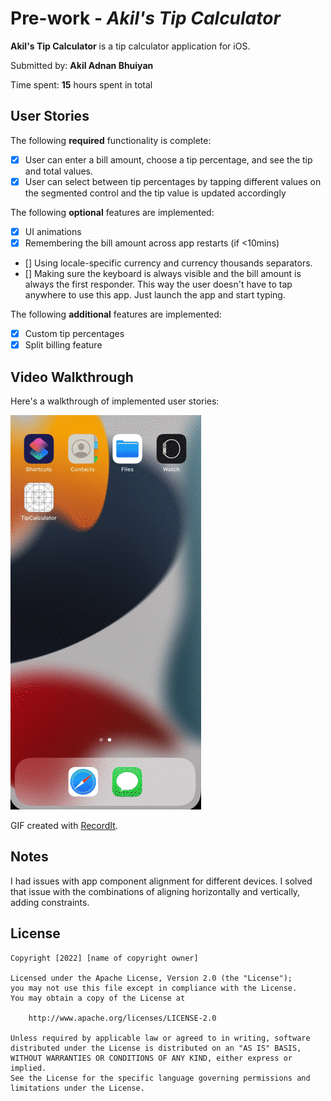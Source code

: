 # Pre-work - *Akil's Tip Calculator*

**Akil's Tip Calculator** is a tip calculator application for iOS.

Submitted by: **Akil Adnan Bhuiyan**

Time spent: **15** hours spent in total

## User Stories

The following **required** functionality is complete:

* [x] User can enter a bill amount, choose a tip percentage, and see the tip and total values.
* [x] User can select between tip percentages by tapping different values on the segmented control and the tip value is updated accordingly

The following **optional** features are implemented:


* [x] UI animations
* [x] Remembering the bill amount across app restarts (if <10mins)
* [] Using locale-specific currency and currency thousands separators.
* [] Making sure the keyboard is always visible and the bill amount is always the first responder. This way the user doesn't have to tap anywhere to use this app. Just launch the app and start typing.

The following **additional** features are implemented:

* [x] Custom tip percentages
* [x] Split billing feature

## Video Walkthrough

Here's a walkthrough of implemented user stories:

<img src='https://github.com/iakil/CodePath_iOS-Mobile-Development/blob/main/prework/TipCalc.gif' title='Video Walkthrough' width='' alt='Video Walkthrough' />

GIF created with [RecordIt](https://recordit.co/).

## Notes

I had issues with app component alignment for different devices. I solved that issue with the combinations of aligning horizontally and vertically, adding constraints. 

## License

    Copyright [2022] [name of copyright owner]

    Licensed under the Apache License, Version 2.0 (the "License");
    you may not use this file except in compliance with the License.
    You may obtain a copy of the License at

        http://www.apache.org/licenses/LICENSE-2.0

    Unless required by applicable law or agreed to in writing, software
    distributed under the License is distributed on an "AS IS" BASIS,
    WITHOUT WARRANTIES OR CONDITIONS OF ANY KIND, either express or implied.
    See the License for the specific language governing permissions and
    limitations under the License.